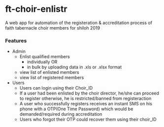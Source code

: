 # ft-choir-enlistr
A web app for automation of the  registeration & accreditation process of faith tabernacle choir members for shiloh 2019

### Features
 - Admin
    - Enlist qualified members
      - individually OR
      - in bulk
      by uploading data in .xls or .xlsx format
    - view list of enlisted members
    - view list of registered members
 - Users
    - Users can login using their Choir_ID
    - If a user had been enlisted by the choir director, he/she can proceed to register otherwise, he is restricted/banned from registeraction
    - A user who successfully registers receives an instant SMS on his phone with a OTP(One Time Password) which would be demanded/required during accreditation
    - Users who forgot their OTP could recover them using their choir_ID